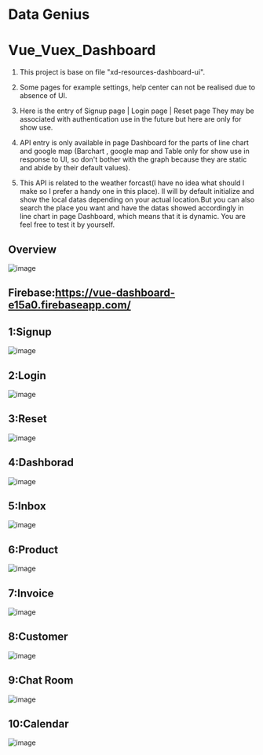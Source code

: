 # Data Genius

# Vue_Vuex_Dashboard

1. This project is base on file "xd-resources-dashboard-ui".

2. Some pages for example settings, help center can not be realised due to absence of UI.

3. Here is the entry of Signup page | Login page | Reset page They may be associated with authentication use in the future but here are only for show use.

4. API entry is only available in page Dashboard for the parts of line chart and google map (Barchart , google map and Table only for show use in response to UI, so don't bother with the graph because they are static and abide by their default values).

5. This API is related to the weather forcast(I have no idea what should I make so I prefer a handy one in this place). Il will by default initialize and show the local datas depending on your actual location.But you can also search the place you want and have the datas showed accordingly in line chart in page Dashboard, which means that it is dynamic. You are feel free to test it by yourself.

## Overview
![image](https://github.com/6vvvvvv/Vue_Vuex_Dashboard/blob/main/frontend/img/display.gif)
 
## Firebase:https://vue-dashboard-e15a0.firebaseapp.com/

## 1:Signup
![image](https://github.com/6vvvvvv/Vue_Vuex_Dashboard/blob/main/frontend/img/8.signup.jpg)

## 2:Login
![image](https://github.com/6vvvvvv/Vue_Vuex_Dashboard/blob/main/frontend/img/9.login.jpg)

## 3:Reset
![image](https://github.com/6vvvvvv/Vue_Vuex_Dashboard/blob/main/frontend/img/10.reset.jpg)

## 4:Dashborad
![image](https://github.com/6vvvvvv/Vue_Vuex_Dashboard/blob/main/frontend/img/1.dashboard.jpg)

## 5:Inbox
![image](https://github.com/6vvvvvv/Vue_Vuex_Dashboard/blob/main/frontend/img/2.inbox.jpg)

## 6:Product
![image](https://github.com/6vvvvvv/Vue_Vuex_Dashboard/blob/main/frontend/img/3.product.jpg)

## 7:Invoice
![image](https://github.com/6vvvvvv/Vue_Vuex_Dashboard/blob/main/frontend/img/4.invoice.jpg)

## 8:Customer
![image](https://github.com/6vvvvvv/Vue_Vuex_Dashboard/blob/main/frontend/img/5.customer.jpg)

## 9:Chat Room
![image](https://github.com/6vvvvvv/Vue_Vuex_Dashboard/blob/main/frontend/img/6.chatroom.jpg)

## 10:Calendar
![image](https://github.com/6vvvvvv/Vue_Vuex_Dashboard/blob/main/frontend/img/7.calendar.jpg)
